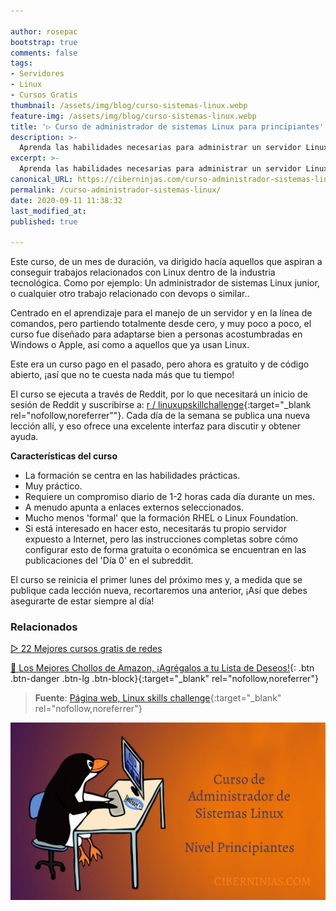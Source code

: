 ```yaml
---

author: rosepac
bootstrap: true
comments: false
tags:
- Servidores
- Linux
- Cursos Gratis
thumbnail: /assets/img/blog/curso-sistemas-linux.webp
feature-img: /assets/img/blog/curso-sistemas-linux.webp
title: '▷ Curso de administrador de sistemas Linux para principiantes'
description: >-
  Aprenda las habilidades necesarias para administrar un servidor Linux remoto desde la línea de comandos.
excerpt: >-
  Aprenda las habilidades necesarias para administrar un servidor Linux remoto desde la línea de comandos.
canonical_URL: https://ciberninjas.com/curso-administrador-sistemas-linux/
permalink: /curso-administrador-sistemas-linux/
date: 2020-09-11 11:38:32
last_modified_at: 
published: true

---
```


Este curso, de un mes de duración, va dirigido hacía aquellos que aspiran a conseguir trabajos relacionados con Linux dentro de la industria tecnológica. Como por ejemplo: Un administrador de sistemas Linux junior, o cualquier otro trabajo relacionado con devops o similar..

Centrado en el aprendizaje para el manejo de un servidor y en la línea de comandos, pero partiendo totalmente desde cero, y muy poco a poco, el curso fue diseñado para adaptarse bien a personas acostumbradas en Windows o Apple, así como a aquellos que ya usan Linux.

Este era un curso pago en el pasado, pero ahora es gratuito y de código abierto, ¡así que no te cuesta nada más que tu tiempo!

El curso se ejecuta a través de Reddit, por lo que necesitará un inicio de sesión de Reddit y suscribirse a: [r / linuxupskillchallenge](https://reddit.com/r/linuxupskillchallenge){:target="_blank rel="nofollow,noreferrer""}. Cada día de la semana se publica una nueva lección allí, y eso ofrece una excelente interfaz para discutir y obtener ayuda.

**Características del curso**

- La formación se centra en las habilidades prácticas.
- Muy práctico.
- Requiere un compromiso diario de 1-2 horas cada día durante un mes.
- A menudo apunta a enlaces externos seleccionados.
- Mucho menos 'formal' que la formación RHEL o Linux Foundation.
- Si está interesado en hacer esto, necesitarás tu propio servidor expuesto a Internet, pero las instrucciones completas sobre cómo configurar esto de forma gratuita o económica se encuentran en las publicaciones del 'Día 0' en el subreddit.

El curso se reinicia el primer lunes del próximo mes y, a medida que se publique cada lección nueva, recortaremos una anterior, ¡Así que debes asegurarte de estar siempre al día!

### **Relacionados** <!-- omit in toc -->

[▷ 22 Mejores cursos gratis de redes](https://ciberninjas.com/cursos-redes/)

[🛒 Los Mejores Chollos de Amazon, ¡Agrégalos a tu Lista de Deseos!](/amazon/ "Los Mejores Chollos de Amazon, Ofertas Flash, Black Monday y Amazon Prime Day"){: .btn .btn-danger .btn-lg .btn-block}{:target="_blank" rel="nofollow,noreferrer"}

> **Fuente**: [Página web, Linux skills challenge](https://www.linuxupskillchallenge.org/ "Página web, Linux skills challenge"){:target="_blank" rel="nofollow,noreferrer"}

![Curso de administrador de sistemas Linux para principiantes](/assets/img/blog/curso-sistemas-linux.webp "Curso de administrador de sistemas Linux para principiantes")